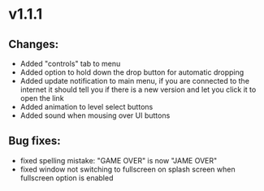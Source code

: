# v1.1.1

## Changes:
- Added "controls" tab to menu
- Added option to hold down the drop button for automatic dropping
- Added update notification to main menu, if you are connected to the internet it should tell you if there is a new version and let you click it to open the link
- Added animation to level select buttons
- Added sound when mousing over UI buttons

## Bug fixes:
- fixed spelling mistake: "GAME OVER" is now "JAME OVER"
- fixed window not switching to fullscreen on splash screen when fullscreen option is enabled